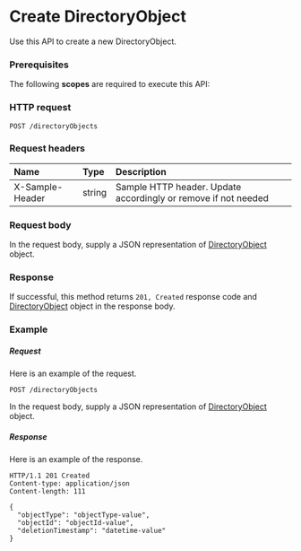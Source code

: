 # Create DirectoryObject

Use this API to create a new DirectoryObject.
### Prerequisites
The following **scopes** are required to execute this API: 
### HTTP request
<!-- { "blockType": "ignored" } -->
```http
POST /directoryObjects

```
### Request headers
| Name       | Type | Description|
|:---------------|:--------|:----------|
| X-Sample-Header  | string  | Sample HTTP header. Update accordingly or remove if not needed|

### Request body
In the request body, supply a JSON representation of [DirectoryObject](../resources/directoryobject.md) object.


### Response
If successful, this method returns `201, Created` response code and [DirectoryObject](../resources/directoryobject.md) object in the response body.

### Example
##### Request
Here is an example of the request.
<!-- {
  "blockType": "request",
  "name": "create_directoryobject_from_directoryobjects"
}-->
```http
POST /directoryObjects
```
In the request body, supply a JSON representation of [DirectoryObject](../resources/directoryobject.md) object.
##### Response
Here is an example of the response.
<!-- {
  "blockType": "response",
  "truncated": false,
  "@odata.type": "microsoft.graph.directoryobject"
} -->
```http
HTTP/1.1 201 Created
Content-type: application/json
Content-length: 111

{
  "objectType": "objectType-value",
  "objectId": "objectId-value",
  "deletionTimestamp": "datetime-value"
}
```

<!-- uuid: b8465fa0-4e38-4957-bb92-d6bdaa3b5608
2015-10-19 09:46:32 UTC -->
<!-- {
  "type": "#page.annotation",
  "description": "Create DirectoryObject",
  "keywords": "",
  "section": "documentation",
  "tocPath": ""
}-->